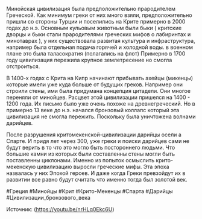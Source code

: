 Минойская цивилизация была предположительно прародителем Греческой. Как минимум греки от них много взяли, предположительно пришли со стороны Турции и поселились на Крите примерно в 2000 годах до н.э. Основным кульовым животным были быки ( критские дворцы и быки стали прародителями греческих мифов о лабиринтах и минотаврах ), у них существовала развитая культура и инфраструктура, например была отдельная подача горячей и холодной воды. в военном плане это была таласократия (полагались на флот) Примерно в 1700 году цивилизация пережила крупное землетресение но смогла отстроиться.

В 1400-х годах с Крита на Кипр начинают прибывать ахейцы (микенцы) которые имели уже куда больше от будущих греков. Например они строили стены, ими была придумана концепция цитадели. Они многое переняли от минойцев. Расцвет этой цивилизации пришелся на 1400 - 1200 года. Их письмо было уже очень похоже на древнегреческий. Но в примерно 13 веке до н.э. начался бронзовый коллапс который эта цивилизация не смогла пережить. Поскольку была уничтожена волнами дарийцев.

После разрушения критомекенской-цивилизации дарийцы осели а Спарте. И придя лет через 300, уже греки и поиски дарийцев сами не будут верить в то что это могло быть постороннего людьми. Что большие камни из которых были составленны стены могли быть поставленны циклонами. Именно из попыток осмыслить крито-мекенскую цивилизацию выросли греческие мифы. Эта эпоха назвалась у них Эпохой героев. И даже когда Греки превзойдут их в развитии все равно будут считать что именно тогда был золотой век.


#Греция #Минойцы #Крит #Крито-Мекенцы #Спарта #Дарийцы #Цивилизации_бронзового_века 

Источник: (https://youtu.be/nrHLq0Ekc6U)
